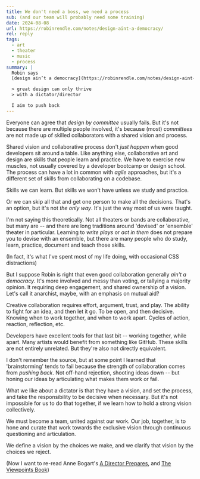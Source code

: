 ```yaml
---
title: We don't need a boss, we need a process
sub: (and our team will probably need some training)
date: 2024-08-08
url: https://robinrendle.com/notes/design-aint-a-democracy/
rel: reply
tags:
  - art
  - theater
  - music
  - process
summary: |
  Robin says
  [design ain’t a democracy](https://robinrendle.com/notes/design-aint-a-democracy/),

  > great design can only thrive
  > with a dictator/director

  I aim to push back
---
```


Everyone can agree that
_design by committee_ usually fails.
But it's not because
there are multiple people involved,
it's because (most) _committees_
are not made up of skilled collaborators
with a shared vision and process.

Shared vision and collaborative process
don't _just happen_
when good developers sit around a table.
Like anything else,
collaborative art and design
are skills that people learn and practice.
We have to exercise new muscles,
not usually covered by
a developer bootcamp
or design school.
The process can have a lot in common
with _agile_ approaches,
but it's a different set of skills
from collaborating on a codebase.

Skills we can learn.
But skills we won't have
unless we study and practice.

Or we can skip all that
and get one person to make all the decisions.
That's an option,
but it's not _the only way_.
It's just the way most of us were taught.

I'm not saying this theoretically.
Not all theaters or bands
are collaborative, but many are --
and there are long traditions
around 'devised' or 'ensemble' theater in particular.
Learning to _write plays_ or _act in them_
does not prepare you to devise with an ensemble,
but there are many people who do
study, learn, practice, document and teach those skills.

(In fact, it's what I've spent most of my life doing,
with occasional CSS distractions)

But I suppose Robin is right that
even good collaboration
generally _ain't a democracy_.
It's more involved and messy than voting,
or tallying a majority opinion.
It requiring deep engagement,
and shared ownership of a vision.
Let's call it anarchist, maybe,
with an emphasis on mutual aid?

Creative collaboration
requires effort, argument, trust, and play.
The ability to fight for an idea,
and then let it go.
To be open, and then decisive.
Knowing when to work together,
and when to work apart.
Cycles of action, reaction, reflection, etc.

Developers have excellent tools for that last bit --
working together, while apart.
Many artists would benefit from something like GitHub.
These skills are not entirely unrelated.
But they're also not directly equivalent.

I don't remember the source,
but at some point I learned
that 'brainstorming' tends to fail
because the strength of collaboration
comes from _pushing back_.
Not off-hand rejection,
shooting ideas down --
but honing our ideas
by articulating what makes them work or fail.

What we like about a dictator
is that they have a vision,
and set the process,
and take the responsibility
to be decisive when necessary.
But it's not impossible for us to do that together,
if we learn how to hold a strong vision collectively.

We must become a team,
united against our work.
Our job, together,
is to hone and curate that work
towards the exclusive vision
through continuous questioning and articulation.

We define a vision by the choices we make,
and we clarify that vision by the choices we reject.

(Now I want to re-read Anne Bogart's
[A Director Prepares](https://bookshop.org/p/books/a-director-prepares-seven-essays-on-art-and-theatre-anne-bogart/21516283?ean=9780415238328),
and
[The Viewpoints Book](https://bookshop.org/p/books/the-viewpoints-book-a-practical-guide-to-viewpoints-and-composition-anne-bogart/10486980?ean=9781559362412))

